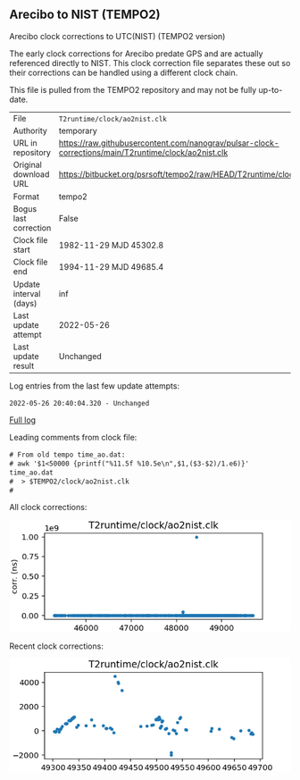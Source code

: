 
## Arecibo to NIST (TEMPO2)

Arecibo clock corrections to UTC(NIST) (TEMPO2 version)

The early clock corrections for Arecibo predate GPS and are
actually referenced directly to NIST. This clock correction file
separates these out so their corrections can be handled using a
different clock chain.

This file is pulled from the TEMPO2 repository and may not be fully up-to-date.

|     |     |
|:--- |:--- |
| File | `T2runtime/clock/ao2nist.clk` |
| Authority | temporary |
| URL in repository | <https://raw.githubusercontent.com/nanograv/pulsar-clock-corrections/main/T2runtime/clock/ao2nist.clk> |
| Original download URL | <https://bitbucket.org/psrsoft/tempo2/raw/HEAD/T2runtime/clock/ao2nist.clk> |
| Format | tempo2 |
| Bogus last correction | False |
| Clock file start | 1982-11-29 MJD 45302.8 |
| Clock file end | 1994-11-29 MJD 49685.4 |
| Update interval (days) | inf |
| Last update attempt | 2022-05-26 |
| Last update result | Unchanged |

Log entries from the last few update attempts:
```
2022-05-26 20:40:04.320 - Unchanged
```
[Full log](https://raw.githubusercontent.com/nanograv/pulsar-clock-corrections/main/log/T2runtime/clock/ao2nist.clk.log)

Leading comments from clock file:

    # From old tempo time_ao.dat:
    # awk '$1<50000 {printf("%11.5f %10.5e\n",$1,($3-$2)/1.e6)}' time_ao.dat
    #  > $TEMPO2/clock/ao2nist.clk
    #



All clock corrections:

![plot of all clock corrections](ao2nist.clk.png "All corrections")

Recent clock corrections:

![plot of recent clock corrections](ao2nist.clk.short.png "Recent corrections")


